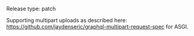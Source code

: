 Release type: patch

Supporting multipart uploads as described here: https://github.com/jaydenseric/graphql-multipart-request-spec for ASGI.
